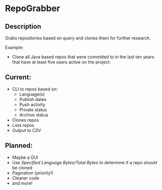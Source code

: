 # RepoGrabber
## Description
Grabs repositories based on query and clones them for further research.

Example: 
- Clone all Java based repos that were committed to in the last ten years that have at least five users active on the project.

## Current:
* CLI to repos based on:
  * Language(s)
  * Publish dates
  * Push activity
  * Private status
  * Archive status
* Clones repos
* Lists repos
* Output to CSV

## Planned:
* Maybe a GUI
* Use *Specified Language Bytes/Total Bytes* to determine if a repo should be cloned
* Pagination (priority!)
* Cleaner code
* and more!